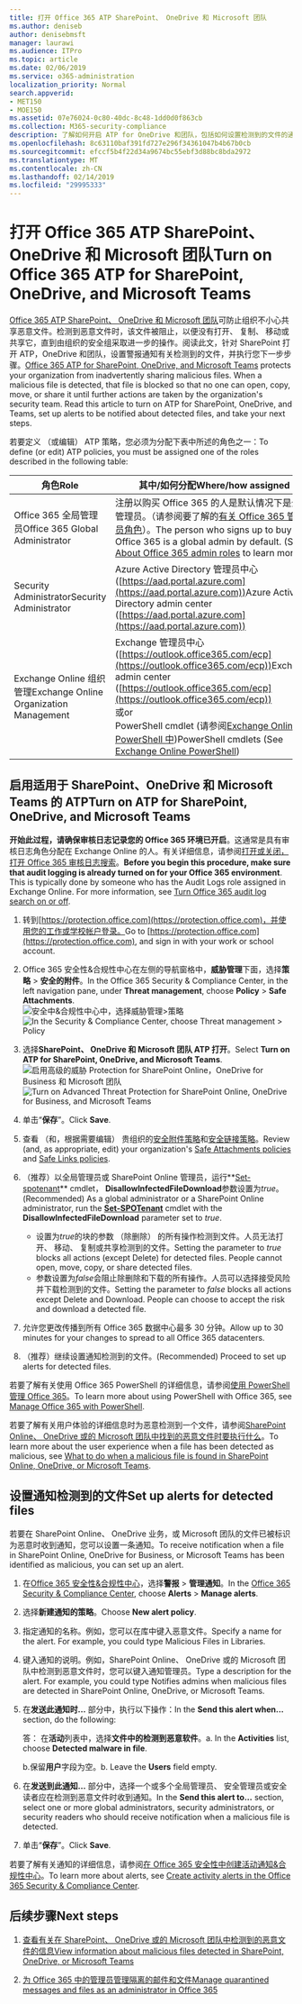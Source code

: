 ```yaml
---
title: 打开 Office 365 ATP SharePoint、 OneDrive 和 Microsoft 团队
ms.author: deniseb
author: denisebmsft
manager: laurawi
ms.audience: ITPro
ms.topic: article
ms.date: 02/06/2019
ms.service: o365-administration
localization_priority: Normal
search.appverid:
- MET150
- MOE150
ms.assetid: 07e76024-0c80-40dc-8c48-1dd0d0f863cb
ms.collection: M365-security-compliance
description: 了解如何开启 ATP for OneDrive 和团队，包括如何设置检测到的文件的通知。
ms.openlocfilehash: 8c63110baf391fd727e296f34361047b4b67b0cb
ms.sourcegitcommit: efccf5b4f22d34a9674bc55ebf3d88bc8bda2972
ms.translationtype: MT
ms.contentlocale: zh-CN
ms.lasthandoff: 02/14/2019
ms.locfileid: "29995333"
---
```

# <a name="turn-on-office-365-atp-for-sharepoint-onedrive-and-microsoft-teams"></a><span data-ttu-id="0ef68-103">打开 Office 365 ATP SharePoint、 OneDrive 和 Microsoft 团队</span><span class="sxs-lookup"><span data-stu-id="0ef68-103">Turn on Office 365 ATP for SharePoint, OneDrive, and Microsoft Teams</span></span>

<span data-ttu-id="0ef68-p101">[Office 365 ATP SharePoint、 OneDrive 和 Microsoft 团队](atp-for-spo-odb-and-teams.md)可防止组织不小心共享恶意文件。检测到恶意文件时，该文件被阻止，以便没有打开、 复制、 移动或共享它，直到由组织的安全组采取进一步的操作。阅读此文，针对 SharePoint 打开 ATP，OneDrive 和团队，设置警报通知有关检测到的文件，并执行您下一步步骤。</span><span class="sxs-lookup"><span data-stu-id="0ef68-p101">[Office 365 ATP for SharePoint, OneDrive, and Microsoft Teams](atp-for-spo-odb-and-teams.md) protects your organization from inadvertently sharing malicious files. When a malicious file is detected, that file is blocked so that no one can open, copy, move, or share it until further actions are taken by the organization's security team. Read this article to turn on ATP for SharePoint, OneDrive, and Teams, set up alerts to be notified about detected files, and take your next steps.</span></span> 
  
<span data-ttu-id="0ef68-107">若要定义 （或编辑） ATP 策略，您必须为分配下表中所述的角色之一：</span><span class="sxs-lookup"><span data-stu-id="0ef68-107">To define (or edit) ATP policies, you must be assigned one of the roles described in the following table:</span></span>

|<span data-ttu-id="0ef68-108">角色</span><span class="sxs-lookup"><span data-stu-id="0ef68-108">Role</span></span>  |<span data-ttu-id="0ef68-109">其中/如何分配</span><span class="sxs-lookup"><span data-stu-id="0ef68-109">Where/how assigned</span></span>  |
|---------|---------|
|<span data-ttu-id="0ef68-110">Office 365 全局管理员</span><span class="sxs-lookup"><span data-stu-id="0ef68-110">Office 365 Global Administrator</span></span> |<span data-ttu-id="0ef68-p102">注册以购买 Office 365 的人是默认情况下是全局管理员。（请参阅要了解的[有关 Office 365 管理员角色](https://docs.microsoft.com/office365/admin/add-users/about-admin-roles)）。</span><span class="sxs-lookup"><span data-stu-id="0ef68-p102">The person who signs up to buy Office 365 is a global admin by default. (See [About Office 365 admin roles](https://docs.microsoft.com/office365/admin/add-users/about-admin-roles) to learn more.)</span></span>         |
|<span data-ttu-id="0ef68-113">Security Administrator</span><span class="sxs-lookup"><span data-stu-id="0ef68-113">Security Administrator</span></span> |<span data-ttu-id="0ef68-114">Azure Active Directory 管理员中心 ([https://aad.portal.azure.com](https://aad.portal.azure.com))</span><span class="sxs-lookup"><span data-stu-id="0ef68-114">Azure Active Directory admin center ([https://aad.portal.azure.com](https://aad.portal.azure.com))</span></span>|
|<span data-ttu-id="0ef68-115">Exchange Online 组织管理</span><span class="sxs-lookup"><span data-stu-id="0ef68-115">Exchange Online Organization Management</span></span> |<span data-ttu-id="0ef68-116">Exchange 管理员中心 ([https://outlook.office365.com/ecp](https://outlook.office365.com/ecp))</span><span class="sxs-lookup"><span data-stu-id="0ef68-116">Exchange admin center ([https://outlook.office365.com/ecp](https://outlook.office365.com/ecp))</span></span> <br><span data-ttu-id="0ef68-117">或</span><span class="sxs-lookup"><span data-stu-id="0ef68-117">or</span></span> <br>  <span data-ttu-id="0ef68-118">PowerShell cmdlet (请参阅[Exchange Online PowerShell 中](https://docs.microsoft.com/powershell/exchange/exchange-online/exchange-online-powershell?view=exchange-ps))</span><span class="sxs-lookup"><span data-stu-id="0ef68-118">PowerShell cmdlets (See [Exchange Online PowerShell](https://docs.microsoft.com/powershell/exchange/exchange-online/exchange-online-powershell?view=exchange-ps))</span></span> |
  
## <a name="turn-on-atp-for-sharepoint-onedrive-and-microsoft-teams"></a><span data-ttu-id="0ef68-119">启用适用于 SharePoint、OneDrive 和 Microsoft Teams 的 ATP</span><span class="sxs-lookup"><span data-stu-id="0ef68-119">Turn on ATP for SharePoint, OneDrive, and Microsoft Teams</span></span>

<span data-ttu-id="0ef68-p103">**开始此过程，请确保审核日志记录您的 Office 365 环境已开启**。这通常是具有审核日志角色分配在 Exchange Online 的人。有关详细信息，请参阅[打开或关闭，打开 Office 365 审核日志搜索](turn-audit-log-search-on-or-off.md)。</span><span class="sxs-lookup"><span data-stu-id="0ef68-p103">**Before you begin this procedure, make sure that audit logging is already turned on for your Office 365 environment**. This is typically done by someone who has the Audit Logs role assigned in Exchange Online. For more information, see [Turn Office 365 audit log search on or off](turn-audit-log-search-on-or-off.md).</span></span>
  
1. <span data-ttu-id="0ef68-123">转到[https://protection.office.com](https://protection.office.com)，并使用您的工作或学校帐户登录。</span><span class="sxs-lookup"><span data-stu-id="0ef68-123">Go to [https://protection.office.com](https://protection.office.com), and sign in with your work or school account.</span></span>
    
2. <span data-ttu-id="0ef68-124">Office 365 安全性&amp;合规性中心在左侧的导航窗格中，**威胁管理**下面，选择**策略** \> **安全的附件**。</span><span class="sxs-lookup"><span data-stu-id="0ef68-124">In the Office 365 Security &amp; Compliance Center, in the left navigation pane, under **Threat management**, choose **Policy** \> **Safe Attachments**.</span></span> <br/><span data-ttu-id="0ef68-125">![安全中&amp;合规性中心中，选择威胁管理\>策略](media/08849c91-f043-4cd1-a55e-d440c86442f2.png)</span><span class="sxs-lookup"><span data-stu-id="0ef68-125">![In the Security &amp; Compliance Center, choose Threat management \> Policy](media/08849c91-f043-4cd1-a55e-d440c86442f2.png)</span></span>
  
3. <span data-ttu-id="0ef68-126">选择**SharePoint、 OneDrive 和 Microsoft 团队 ATP 打开**。</span><span class="sxs-lookup"><span data-stu-id="0ef68-126">Select **Turn on ATP for SharePoint, OneDrive, and Microsoft Teams**.</span></span><br/><span data-ttu-id="0ef68-127">![启用高级的威胁 Protection for SharePoint Online，OneDrive for Business 和 Microsoft 团队](media/48cfaace-59cc-4e60-bf86-05ff6b99bdbf.png)</span><span class="sxs-lookup"><span data-stu-id="0ef68-127">![Turn on Advanced Threat Protection for SharePoint Online, OneDrive for Business, and Microsoft Teams](media/48cfaace-59cc-4e60-bf86-05ff6b99bdbf.png)</span></span>
  
4. <span data-ttu-id="0ef68-128">单击“**保存**”。</span><span class="sxs-lookup"><span data-stu-id="0ef68-128">Click **Save**.</span></span>
    
5. <span data-ttu-id="0ef68-129">查看 （和，根据需要编辑） 贵组织的[安全附件策略](set-up-atp-safe-attachments-policies.md)和[安全链接策略](set-up-atp-safe-links-policies.md)。</span><span class="sxs-lookup"><span data-stu-id="0ef68-129">Review (and, as appropriate, edit) your organization's [Safe Attachments policies](set-up-atp-safe-attachments-policies.md) and [Safe Links policies](set-up-atp-safe-links-policies.md).</span></span>
    
6. <span data-ttu-id="0ef68-130">（推荐）以全局管理员或 SharePoint Online 管理员，运行**[Set-spotenant](https://docs.microsoft.com/powershell/module/sharepoint-online/Set-SPOTenant?view=sharepoint-ps)** cmdlet， **DisallowInfectedFileDownload**参数设置为*true*。</span><span class="sxs-lookup"><span data-stu-id="0ef68-130">(Recommended) As a global administrator or a SharePoint Online administrator, run the **[Set-SPOTenant](https://docs.microsoft.com/powershell/module/sharepoint-online/Set-SPOTenant?view=sharepoint-ps)** cmdlet with the **DisallowInfectedFileDownload** parameter set to  *true*.</span></span> <br/>
      - <span data-ttu-id="0ef68-p104">设置为*true*的块的参数 （除删除） 的所有操作检测到文件。人员无法打开、 移动、 复制或共享检测到的文件。</span><span class="sxs-lookup"><span data-stu-id="0ef68-p104">Setting the parameter to *true* blocks all actions (except Delete) for detected files. People cannot open, move, copy, or share detected files.</span></span>
      - <span data-ttu-id="0ef68-p105">参数设置为*false*会阻止除删除和下载的所有操作。人员可以选择接受风险并下载检测到的文件。</span><span class="sxs-lookup"><span data-stu-id="0ef68-p105">Setting the parameter to *false* blocks all actions except Delete and Download. People can choose to accept the risk and download a detected file.</span></span>  
   
7. <span data-ttu-id="0ef68-135">允许您更改传播到所有 Office 365 数据中心最多 30 分钟。</span><span class="sxs-lookup"><span data-stu-id="0ef68-135">Allow up to 30 minutes for your changes to spread to all Office 365 datacenters.</span></span>
    
8. <span data-ttu-id="0ef68-136">（推荐）继续设置通知检测到的文件。</span><span class="sxs-lookup"><span data-stu-id="0ef68-136">(Recommended) Proceed to set up alerts for detected files.</span></span>
    
<span data-ttu-id="0ef68-137">若要了解有关使用 Office 365 PowerShell 的详细信息，请参阅[使用 PowerShell 管理 Office 365](https://docs.microsoft.com/office365/enterprise/powershell/manage-office-365-with-office-365-powershell)。</span><span class="sxs-lookup"><span data-stu-id="0ef68-137">To learn more about using PowerShell with Office 365, see [Manage Office 365 with PowerShell](https://docs.microsoft.com/office365/enterprise/powershell/manage-office-365-with-office-365-powershell).</span></span> 

<span data-ttu-id="0ef68-138">若要了解有关用户体验的详细信息时为恶意检测到一个文件，请参阅[SharePoint Online、 OneDrive 或的 Microsoft 团队中找到的恶意文件时要执行什么](https://support.office.com/article/01e902ad-a903-4e0f-b093-1e1ac0c37ad2)。</span><span class="sxs-lookup"><span data-stu-id="0ef68-138">To learn more about the user experience when a file has been detected as malicious, see [What to do when a malicious file is found in SharePoint Online, OneDrive, or Microsoft Teams](https://support.office.com/article/01e902ad-a903-4e0f-b093-1e1ac0c37ad2).</span></span> 
  
## <a name="set-up-alerts-for-detected-files"></a><span data-ttu-id="0ef68-139">设置通知检测到的文件</span><span class="sxs-lookup"><span data-stu-id="0ef68-139">Set up alerts for detected files</span></span>

<span data-ttu-id="0ef68-140">若要在 SharePoint Online、 OneDrive 业务，或 Microsoft 团队的文件已被标识为恶意时收到通知，您可以设置一条通知。</span><span class="sxs-lookup"><span data-stu-id="0ef68-140">To receive notification when a file in SharePoint Online, OneDrive for Business, or Microsoft Teams has been identified as malicious, you can set up an alert.</span></span>
  
1. <span data-ttu-id="0ef68-141">在[Office 365 安全性&amp;合规性中心](https://protection.office.com)，选择**警报** \> **管理通知**。</span><span class="sxs-lookup"><span data-stu-id="0ef68-141">In the [Office 365 Security &amp; Compliance Center](https://protection.office.com), choose **Alerts** \> **Manage alerts**.</span></span>
    
2. <span data-ttu-id="0ef68-142">选择**新建通知的策略**。</span><span class="sxs-lookup"><span data-stu-id="0ef68-142">Choose **New alert policy**.</span></span>
    
3. <span data-ttu-id="0ef68-p106">指定通知的名称。例如，您可以在库中键入恶意文件。</span><span class="sxs-lookup"><span data-stu-id="0ef68-p106">Specify a name for the alert. For example, you could type Malicious Files in Libraries.</span></span>
    
4. <span data-ttu-id="0ef68-p107">键入通知的说明。例如，SharePoint Online、 OneDrive 或的 Microsoft 团队中检测到恶意文件时，您可以键入通知管理员。</span><span class="sxs-lookup"><span data-stu-id="0ef68-p107">Type a description for the alert. For example, you could type Notifies admins when malicious files are detected in SharePoint Online, OneDrive, or Microsoft Teams.</span></span>
    
5. <span data-ttu-id="0ef68-147">在**发送此通知时...** 部分中，执行以下操作：</span><span class="sxs-lookup"><span data-stu-id="0ef68-147">In the **Send this alert when...** section, do the following:</span></span> 
    
    <span data-ttu-id="0ef68-p108">答： 在**活动**列表中，选择**文件中的检测到恶意软件**。</span><span class="sxs-lookup"><span data-stu-id="0ef68-p108">a. In the **Activities** list, choose **Detected malware in file**.</span></span>
    
    <span data-ttu-id="0ef68-p109">b.保留**用户**字段为空。</span><span class="sxs-lookup"><span data-stu-id="0ef68-p109">b. Leave the **Users** field empty.</span></span> 
    
6. <span data-ttu-id="0ef68-152">在**发送到此通知...** 部分中，选择一个或多个全局管理员、 安全管理员或安全读者应在检测到恶意文件时收到通知。</span><span class="sxs-lookup"><span data-stu-id="0ef68-152">In the **Send this alert to...** section, select one or more global administrators, security administrators, or security readers who should receive notification when a malicious file is detected.</span></span> 
    
7. <span data-ttu-id="0ef68-153">单击“**保存**”。</span><span class="sxs-lookup"><span data-stu-id="0ef68-153">Click **Save**.</span></span>
    
<span data-ttu-id="0ef68-154">若要了解有关通知的详细信息，请参阅[在 Office 365 安全性中创建活动通知&amp;合规性中心](create-activity-alerts.md)。</span><span class="sxs-lookup"><span data-stu-id="0ef68-154">To learn more about alerts, see [Create activity alerts in the Office 365 Security &amp; Compliance Center](create-activity-alerts.md).</span></span> 
  
## <a name="next-steps"></a><span data-ttu-id="0ef68-155">后续步骤</span><span class="sxs-lookup"><span data-stu-id="0ef68-155">Next steps</span></span>

1. [<span data-ttu-id="0ef68-156">查看有关在 SharePoint、 OneDrive 或的 Microsoft 团队中检测到的恶意文件的信息</span><span class="sxs-lookup"><span data-stu-id="0ef68-156">View information about malicious files detected in SharePoint, OneDrive, or Microsoft Teams</span></span>](malicious-files-detected-in-spo-odb-or-teams.md)
    
2. [<span data-ttu-id="0ef68-157">为 Office 365 中的管理员管理隔离的邮件和文件</span><span class="sxs-lookup"><span data-stu-id="0ef68-157">Manage quarantined messages and files as an administrator in Office 365</span></span>](manage-quarantined-messages-and-files.md)
    

  

